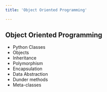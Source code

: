 ```yaml
---
title: 'Object Oriented Programming'

---
```


## Object Oriented Programming

- Python Classes
- Objects
- Inheritance
- Polymorphism
- Encapsulation
- Data Abstraction
- Dunder methods
- Meta-classes
